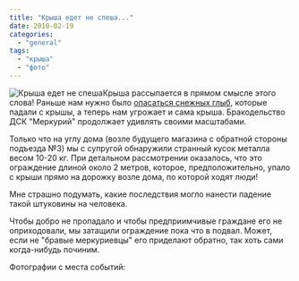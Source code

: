 ```yaml
---
title: "Крыша едет не спеша..."
date: 2010-02-19
categories: 
  - "general"
tags: 
  - "крыша"
  - "фото"
---
```


![Крыша едет не спеша](http://shevchenko4a.brovary.org/wp-content/uploads/2010/02/krisha-edet-ne-spesha.JPG "Крыша едет не спеша")Крыша рассыпается в прямом смысле этого слова! Раньше нам нужно было [опасаться снежных глыб](http://shevchenko4a.brovary.org/snow-sky-attack/), которые падали с крышы, а теперь нам угрожает и сама крыша. Бракодельство ДСК "Меркурий" продолжает удивлять своими масштабами.

Только что на углу дома (возле будущего магазина с обратной стороны подъезда №3) мы с супругой обнаружили странный кусок металла весом 10-20 кг. При детальном рассмотрении оказалось, что это ограждение длиной около 2 метров, которое, предположительно, упало с крыши прямо на дорожку возле дома, по которой ходят люди!

Мне страшно подумать, какие последствия могло нанести падение такой штуковины на человека.

Чтобы добро не пропадало и чтобы предприимчивые граждане его не оприходовали, <!--more-->мы затащили ограждение пока что в подвал. Может, если не "бравые меркуриевцы" его приделают обратно, так хоть сами когда-нибудь починим.

Фотографии с места событий: 

<script type="text/javascript"> $(document).ready(function() { $("#container").pwi({ username: 'shevchenko4a.brovary.org', mode: 'album', album: 'edetKrishaNeSpesha', thumbSize: 144, showAlbumDescription: false }); });</script>
